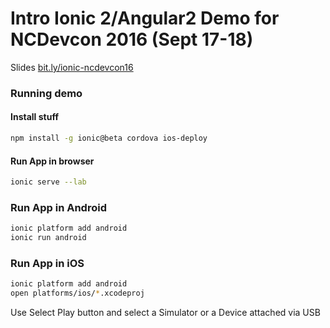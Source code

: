 # Intro Ionic 2/Angular2 Demo for NCDevcon 2016 (Sept 17-18)

Slides [bit.ly/ionic-ncdevcon16](http://bit.ly/ionic-ncdevcon16)

### Running demo

#### Install stuff
```bash
npm install -g ionic@beta cordova ios-deploy
```

#### Run App in browser
```bash
ionic serve --lab
```

### Run App in Android
```bash
ionic platform add android
ionic run android
```

### Run App in iOS
```bash
ionic platform add android
open platforms/ios/*.xcodeproj
```
Use Select Play button and select a Simulator or a Device attached via USB

